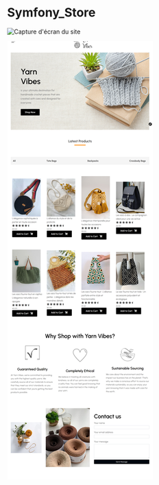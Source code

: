 ﻿# Symfony_Store
![Capture d'écran du site](https://github.com/souha-ila/Symfony_Store-main/blob/master/public/11.png)


![Capture d'écran du site](https://github.com/souha-ila/Symfony_Store-main/blob/master/public/2.png)



